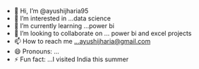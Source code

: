 - 👋 Hi, I’m @ayushijharia95
- 👀 I’m interested in ...data science
- 🌱 I’m currently learning ...power bi
- 💞️ I’m looking to collaborate on ... power bi and excel projects
- 📫 How to reach me ...ayushijharia@gmail.com
- 😄 Pronouns: ...
- ⚡ Fun fact: ...I visited India this summer

<!---
ayushijharia95/ayushijharia95 is a ✨ special ✨ repository because its `README.md` (this file) appears on your GitHub profile.
You can click the Preview link to take a look at your changes.
--->

